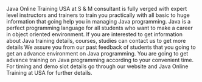 Java Online Training USA at S & M consultant is fully verged with expert level instructors and trainers to train you practically with all basic to huge information that going help you in managing Java programming. Java is a perfect programming language for all students who want to make a career in object oriented environment. If you are interested to get information about Java training details, courses, studies can contact us to get more details
     We assure you from our past feedback of students that you going to get an advance environment on Java programming. You are going to get advance training on Java programming according to your convenient time. For timing and demo slot details go through our website and Java Online Training at USA for further details.
    
